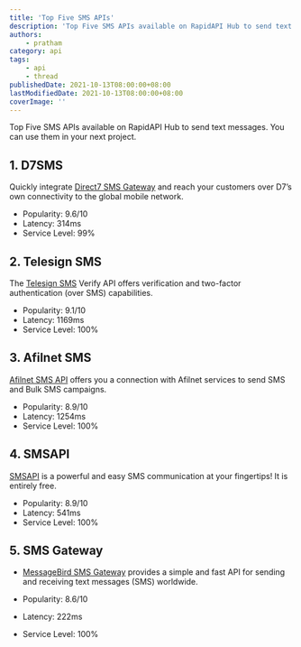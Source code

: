 ```yaml
---
title: 'Top Five SMS APIs'
description: 'Top Five SMS APIs available on RapidAPI Hub to send text messages. You can use them in your next project.'
authors:
    - pratham
category: api
tags:
    - api
    - thread
publishedDate: 2021-10-13T08:00:00+08:00
lastModifiedDate: 2021-10-13T08:00:00+08:00
coverImage: ''
---
```


<Lead>
	Top Five SMS APIs available on RapidAPI Hub to send text messages. You can
	use them in your next project.
</Lead>

## 1. D7SMS

Quickly integrate [Direct7 SMS Gateway](https://rapidapi.com/d7admin/api/d7sms/?utm_source=RapidAPI.com/guides&utm_medium=DevRel&utm_campaign=DevRel) and reach your customers over D7’s own connectivity to the global mobile network.

-   Popularity: 9.6/10
-   Latency: 314ms
-   Service Level: 99%

## 2. Telesign SMS

The [Telesign SMS](https://rapidapi.com/telesign/api/telesign-sms-verify/?utm_source=RapidAPI.com/guides&utm_medium=DevRel&utm_campaign=DevRel) Verify API offers verification and two-factor authentication (over SMS) capabilities.

-   Popularity: 9.1/10
-   Latency: 1169ms
-   Service Level: 100%

## 3. Afilnet SMS

[Afilnet SMS API](https://rapidapi.com/linkses/api/afilnet-sms/?utm_source=RapidAPI.com/guides&utm_medium=DevRel&utm_campaign=DevRel) offers you a connection with Afilnet services to send SMS and Bulk SMS campaigns.

-   Popularity: 8.9/10
-   Latency: 1254ms
-   Service Level: 100%

## 4. SMSAPI

[SMSAPI](https://rapidapi.com/smsapi/api/smsapi-com3/?utm_source=RapidAPI.com/guides&utm_medium=DevRel&utm_campaign=DevRel) is a powerful and easy SMS communication at your fingertips! It is entirely free.

-   Popularity: 8.9/10
-   Latency: 541ms
-   Service Level: 100%

## 5. SMS Gateway

-   [MessageBird SMS Gateway](https://rapidapi.com/messagebird/api/sms-gateway?utm_source=RapidAPI.com/guides&utm_medium=DevRel&utm_campaign=DevRel) provides a simple and fast API for sending and receiving text messages (SMS) worldwide.

-   Popularity: 8.6/10
-   Latency: 222ms
-   Service Level: 100%
